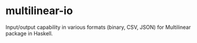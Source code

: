 # multilinear-io
Input/output capability in various formats (binary, CSV, JSON) for Multilinear package in Haskell. 
